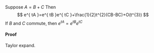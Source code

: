 Suppose $A=B+C$
Then
$$
e^{ tA }=e^{ tB }e^{ tC }+\frac{1}{2}t^{2}(CB-BC)+O(t^{3})
$$
If $B$ and $C$ commute, then $e^{tA}=e^{tB}e^{ tC }$
#### Proof
Taylor expand.